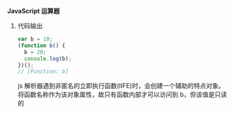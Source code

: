 **JavaScript 运算题**

1. 代码输出
   ```js
   var b = 10;
   (function b() {
     b = 20;
     console.log(b);
   })();
   // [Function: b]
   ```
   js 解析器遇到非匿名的立即执行函数(IIFE)时，会创建一个辅助的特点对象。将函数名称作为该对象属性，故只有函数内部才可以访问到 b，但该值是只读的
